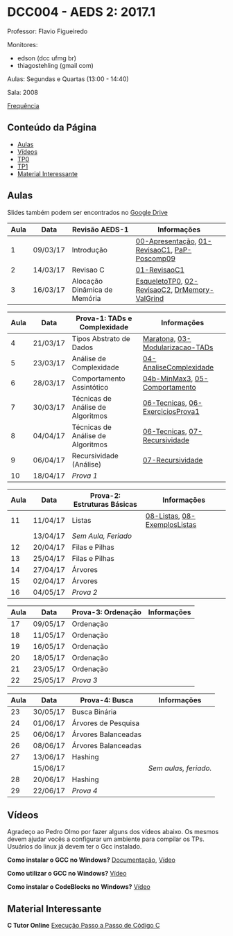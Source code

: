 # DCC004 - AEDS 2: 2017.1

Professor: Flavio Figueiredo

Monitores: 
  - edson (dcc ufmg br)
  - thiagostehling (gmail com)

Aulas: Segundas e Quartas (13:00 - 14:40)

Sala: 2008

[Frequência](https://docs.google.com/spreadsheets/d/1-hAnJ63kZQ6Wd2hCGYhRkrp2qrgDRhMzr-p-4oxs2bU)

## Conteúdo da Página

- [Aulas](#aulas)
- [Vídeos](#vídeos)
- [TP0](https://github.com/flaviovdf/AEDS2-2017-1/blob/master/TP0/README.md)
- [TP1](https://github.com/flaviovdf/AEDS2-2017-1/blob/master/TP1/README.md)
- [Material Interessante](#material-interessante)

## Aulas

Slides também podem ser encontrados no [Google Drive](https://drive.google.com/drive/folders/0B0ryAvcYobs0RWtXV2hWeUdSUjQ)

| Aula | Data     |  Revisão AEDS-1                           | Informações                                            |
|------|----------|-------------------------------------------|--------------------------------------------------------|
|   1  | 09/03/17 |  Introdução                               | [00-Apresentação], [01-RevisaoC1], [PaP-Poscomp09]     |
|   2  | 14/03/17 |  Revisao C                                | [01-RevisaoC1]                                         |
|   3  | 16/03/17 |  Alocação Dinâmica de Memória             | [EsqueletoTP0], [02-RevisaoC2], [DrMemory-ValGrind]    |

| Aula | Data     |  Prova-1: TADs e Complexidade             | Informações                                            |
|------|----------|-------------------------------------------|--------------------------------------------------------|
|   4  | 21/03/17 |  Tipos Abstrato de Dados                  |[Maratona], [03-Modularizacao-TADs]                     |
|   5  | 23/03/17 |  Análise de Complexidade                  |[04-AnaliseComplexidade]                                |
|   6  | 28/03/17 |  Comportamento Assintótico                |[04b-MinMax3], [05-Comportamento]                       |
|   7  | 30/03/17 |  Técnicas de Análise de Algoritmos        |[06-Tecnicas], [06-ExerciciosProva1]                    |
|   8  | 04/04/17 |  Técnicas de Análise de Algoritmos        |[06-Tecnicas], [07-Recursividade]                       |
|   9  | 06/04/17 |  Recursividade (Análise)                  |[07-Recursividade]                                      |
|   10 | 18/04/17 |  *Prova 1*                                |                                                        |

| Aula | Data     |  Prova-2: Estruturas Básicas              | Informações                                            |
|------|----------|-------------------------------------------|--------------------------------------------------------|
|   11 | 11/04/17 |  Listas                                   | [08-Listas], [08-ExemplosListas]                       |
|      | 13/04/17 |  *Sem Aula, Feriado*                      |                                                        |
|   12 | 20/04/17 |  Filas e Pilhas                           |                                                        |
|   13 | 25/04/17 |  Filas e Pilhas                           |                                                        |
|   14 | 27/04/17 |  Árvores                                  |                                                        |
|   15 | 02/04/17 |  Árvores                                  |                                                        |
|   16 | 04/05/17 |  *Prova 2*                                |                                                        |

| Aula | Data     |  Prova-3: Ordenação                       | Informações                                            |
|------|----------|-------------------------------------------|--------------------------------------------------------|
|   17 | 09/05/17 |  Ordenação                                |                                                        |
|   18 | 11/05/17 |  Ordenação                                |                                                        |
|   19 | 16/05/17 |  Ordenação                                |                                                        |
|   20 | 18/05/17 |  Ordenação                                |                                                        |
|   21 | 23/05/17 |  Ordenação                                |                                                        |
|   22 | 25/05/17 |  *Prova 3*                                |                                                        |

| Aula | Data     |  Prova-4: Busca                           | Informações                                            |
|------|----------|-------------------------------------------|--------------------------------------------------------|
|   23 | 30/05/17 |  Busca Binária                            |                                                        |
|   24 | 01/06/17 |  Árvores de Pesquisa                      |                                                        |
|   25 | 06/06/17 |  Árvores Balanceadas                      |                                                        |
|   26 | 08/06/17 |  Árvores Balanceadas                      |                                                        |
|   27 | 13/06/17 |  Hashing                                  |                                                        |
|      | 15/06/17 |                                           | *Sem aulas, feriado.*                                  |
|   28 | 20/06/17 |  Hashing                                  |                                                        |
|   29 | 22/06/17 |  *Prova 4*                                |                                                        |

## Vídeos

Agradeço ao Pedro Olmo por fazer alguns dos vídeos abaixo. Os mesmos devem
ajudar vocês a configurar um ambiente para compilar os TPs.
Usuários do linux já devem ter o Gcc instalado.

**Como instalar o GCC no Windows?** [Documentação](http://homepages.dcc.ufmg.br/~olmo/Instalacao%20GCC%20e%20Textpad.pdf), [Vídeo](https://www.youtube.com/watch?v=FzPBZjkoEmA)

**Como utilizar o GCC no Windows?** [Vídeo](https://www.youtube.com/watch?v=55UX7YpRTig)

**Como instalar o CodeBlocks no Windows?** [Vídeo](http://www.youtube.com/watch?v=w2XLvEcSrgo)

## Material Interessante

**C Tutor Online** [Execução Passo a Passo de Código C](http://pythontutor.com/c.html)

[00-Apresentação]: ./slides/00-Apresentacao.pdf
[01-RevisaoC1]: ./slides/01-RevisaoC.pdf
[PaP-Poscomp09]: https://goo.gl/XoMnzc
[EsqueletoTP0]: https://github.com/flaviovdf/AEDS2-2017-1/tree/master/TP0/main.c
[02-RevisaoC2]: ./slides/02-RevisaoC2.pdf
[DrMemory-ValGrind]: https://github.com/flaviovdf/AEDS2-2017-1/tree/master/valgriddrmem

[03-Modularizacao-TADs]: ./slides/03-Modularizacao-TADs.pdf
[Maratona]: ./slides/divulgacao-maratona.pdf
[04-AnaliseComplexidade]: ./slides/04-AnaliseComplexidade.pdf
[04b-MinMax3]: ./slides/04b-MinMax3.pdf
[05-Comportamento]: ./slides/05-ComportamentoAssintotico.pdf
[06-Tecnicas]: ./slides/06-Tecnicas.pdf
[06-ExerciciosProva1]: ./slides/06b-ExerciciosProva1.pdf
[07-Recursividade]: ./slides/07-Recursividade.pdf
[08-Listas]: ./slides/08-Listas.pdf
[08-ExemplosListas]: https://github.com/flaviovdf/AEDS2-2017-1/tree/master/exemplos/listas
